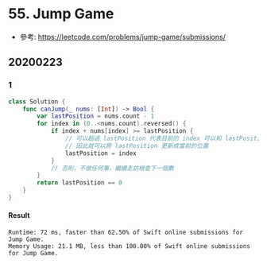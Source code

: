 # 55. Jump Game

- 參考: https://leetcode.com/problems/jump-game/submissions/

## 20200223

### 1

``` swift
class Solution {
    func canJump(_ nums: [Int]) -> Bool {
        var lastPosition = nums.count - 1
        for index in (0..<nums.count).reversed() {
            if index + nums[index] >= lastPosition {
                // 可以超過 lastPosition 代表目前的 index 可以和 lastPosition 連結起來
                // 因此就可以將 lastPosition 更新成當前的位置
                lastPosition = index
            }
            // 否則，不做任何事，繼續走訪檢查下一個數
        }     
        return lastPosition == 0
    }
}
```

#### Result

```
Runtime: 72 ms, faster than 62.50% of Swift online submissions for Jump Game.
Memory Usage: 21.1 MB, less than 100.00% of Swift online submissions for Jump Game.
```
